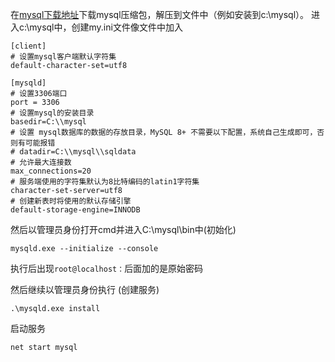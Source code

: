 在[mysql下载地址](https://dev.mysql.com/downloads/mysql/)下载mysql压缩包，解压到文件中（例如安装到c:\mysql）。
进入c:\mysql中，创建my.ini文件像文件中加入

```
[client]
# 设置mysql客户端默认字符集
default-character-set=utf8
 
[mysqld]
# 设置3306端口
port = 3306
# 设置mysql的安装目录
basedir=C:\\mysql
# 设置 mysql数据库的数据的存放目录，MySQL 8+ 不需要以下配置，系统自己生成即可，否则有可能报错
# datadir=C:\\mysql\\sqldata
# 允许最大连接数
max_connections=20
# 服务端使用的字符集默认为8比特编码的latin1字符集
character-set-server=utf8
# 创建新表时将使用的默认存储引擎
default-storage-engine=INNODB
```

然后以管理员身份打开cmd并进入C:\\mysql\bin中(初始化)
```shell
mysqld.exe --initialize --console
```
执行后出现`root@localhost：`后面加的是原始密码

然后继续以管理员身份执行 (创建服务)
```shell
.\mysqld.exe install
```
启动服务
```shell
net start mysql
```